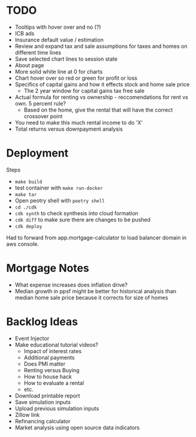 # TODO

- Tooltips with hover over and no (?)
- ICB ads
- Insurance default value / estimation
- Review and expand tax and sale assumptions for taxes and homes on different time lines
- Save selected chart lines to session state
- About page
- More solid white line at 0 for charts
- Chart hover over so red or green for profit or loss
- Specifics of capital gains and how it effects stock and home sale price
    - The 2 year window for capital gains tax free sale
- Actual formula for renting vs ownership - reccomendations for rent vs own. 5 percent rule?
    - Based on the home, give the rental that will have the correct crossover point
- You need to make this much rental income to do 'X'
- Total returns versus downpayment analysis


# Deployment
Steps
- `make build`
- test container with `make run-docker`
- `make tar`
- Open peotry shell with `poetry shell`
- `cd ./cdk`
- `cdk synth` to check synthesis into cloud formation
- `cdk diff` to make sure there are changes to be pushed
- `cdk deploy`

Had to forward from app.mortgage-calculator to load balancer domain in aws console.

# Mortgage Notes
- What expense increases does inflation drive?
- Median growth in ppsf might be better for historical analysis than median home sale price because it corrects for size of homes

# Backlog Ideas
- Event Injector
- Make educational tutorial videos?
    - Impact of interest rates
    - Additional payments
    - Does PMI matter
    - Renting versus Buying
    - How to house hack
    - How to evaluate a rental
    - etc.
- Download printable report
- Save simulation inputs
- Upload previous simulation inputs
- Zillow link
- Refinancing calculator
- Market analysis using open source data indicators